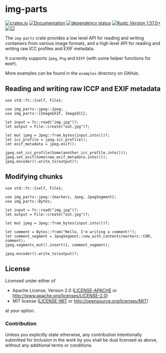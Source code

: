 # img-parts

[![crates.io](https://img.shields.io/crates/v/img-parts.svg)](https://crates.io/crates/img-parts)
[![Documentation](https://docs.rs/img-parts/badge.svg)](https://docs.rs/img-parts)
[![dependency status](https://deps.rs/crate/img-parts/0.3.0/status.svg)](https://deps.rs/crate/img-parts/0.3.0)
[![Rustc Version 1.57.0+](https://img.shields.io/badge/rustc-1.57.0+-lightgray.svg)](https://blog.rust-lang.org/2021/12/02/Rust-1.57.0.html)
[![CI](https://github.com/paolobarbolini/img-parts/actions/workflows/ci.yml/badge.svg)](https://github.com/paolobarbolini/img-parts/actions/workflows/ci.yml)

The `img-parts` crate provides a low level API for reading and
writing containers from various image formats, and a high level
API for reading and writing raw ICC profiles and EXIF metadata.

It currently supports `Jpeg`, `Png` and `RIFF` (with some helper
functions for `WebP`).

More examples can be found in the `examples` directory on GitHub.

## Reading and writing raw ICCP and EXIF metadata

```rust,ignore
use std::fs::{self, File};

use img_parts::jpeg::Jpeg;
use img_parts::{ImageEXIF, ImageICC};

let input = fs::read("img.jpg")?;
let output = File::create("out.jpg")?;

let mut jpeg = Jpeg::from_bytes(input.into())?;
let icc_profile = jpeg.icc_profile();
let exif_metadata = jpeg.exif();

jpeg.set_icc_profile(Some(another_icc_profile.into()));
jpeg.set_exif(Some(new_exif_metadata.into()));
jpeg.encoder().write_to(output)?;
```

## Modifying chunks

```rust,no_run
use std::fs::{self, File};

use img_parts::jpeg::{markers, Jpeg, JpegSegment};
use img_parts::Bytes;

let input = fs::read("img.jpg")?;
let output = File::create("out.jpg")?;

let mut jpeg = Jpeg::from_bytes(input.into())?;

let comment = Bytes::from("Hello, I'm writing a comment!");
let comment_segment = JpegSegment::new_with_contents(markers::COM, comment);
jpeg.segments_mut().insert(1, comment_segment);

jpeg.encoder().write_to(output)?;
```

## License

Licensed under either of
 * Apache License, Version 2.0 ([LICENSE-APACHE](LICENSE-APACHE) or http://www.apache.org/licenses/LICENSE-2.0)
 * MIT license ([LICENSE-MIT](LICENSE-MIT) or http://opensource.org/licenses/MIT)

at your option.

### Contribution

Unless you explicitly state otherwise, any contribution intentionally submitted
for inclusion in the work by you shall be dual licensed as above, without any
additional terms or conditions.
